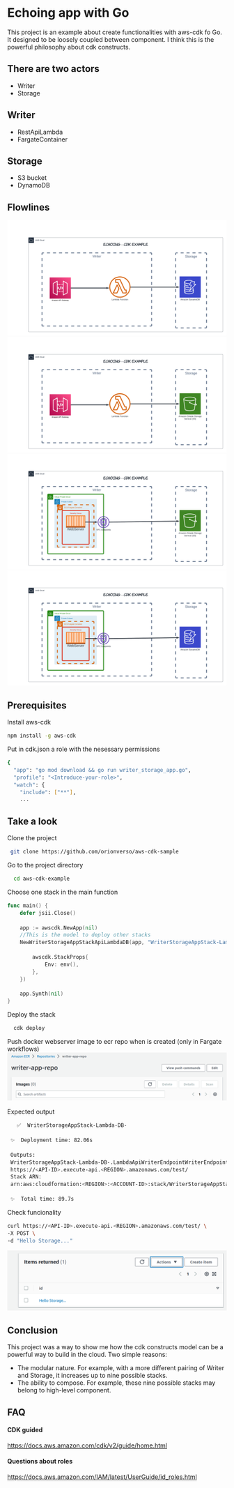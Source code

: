 
# Echoing app with Go

This project is an example about create functionalities with aws-cdk fo Go. It designed to be loosely coupled between component. I think this is the powerful philosophy about cdk constructs.

## There are two actors
- Writer
- Storage 
## Writer
- RestApiLambda
- FargateContainer
## Storage
- S3 bucket
- DynamoDB









## Flowlines

![Alt text](/images/lambdas3.png "Lambda-S3")
![Alt text](/images/lambdadb.png "Lambda-DynamoDB")
![Alt text](/images/fargates3.png "Fargate-S3")
![Alt text](/images/fargatedb.png "Fargate-DynamoDB")


## Prerequisites

Install aws-cdk
```bash
npm install -g aws-cdk
```
 Put in cdk.json a role with the nesessary permissions
```bash
{
  "app": "go mod download && go run writer_storage_app.go",
  "profile": "<Introduce-your-role>",
  "watch": {
    "include": ["**"],
    ...
```







## Take a look


Clone the project
```bash
 git clone https://github.com/orionverso/aws-cdk-sample
```
Go to the project directory

```bash
  cd aws-cdk-example
```
Choose one stack in the main function
```go
func main() {
	defer jsii.Close()

	app := awscdk.NewApp(nil)
	//This is the model to deploy other stacks
	NewWriterStorageAppStackApiLambdaDB(app, "WriterStorageAppStack-Lambda-DB-", &WriterStorageAppStackProps{

		awscdk.StackProps{
			Env: env(),
		},
	})

	app.Synth(nil)
}
```

Deploy the stack

```bash
  cdk deploy
```

Push docker webserver image to ecr repo when is created (only in Fargate workflows)
![Alt text](/images/ecr-push.png "push commands")

Expected output
```bash
   ✅  WriterStorageAppStack-Lambda-DB-

 ✨  Deployment time: 82.06s

 Outputs:
 WriterStorageAppStack-Lambda-DB-.LambdaApiWriterEndpointWriterEndpointA2088D8E =
 https://<API-ID>.execute-api.<REGION>.amazonaws.com/test/
 Stack ARN:
 arn:aws:cloudformation:<REGION>:<ACCOUNT-ID>:stack/WriterStorageAppStack-Lambda-DB-/b9ef8b30-04a6-11ee-a6a1-0ea4e49dd5fb

 ✨  Total time: 89.7s

```
Check funcionality

```bash
curl https://<API-ID>.execute-api.<REGION>.amazonaws.com/test/ \
-X POST \
-d "Hello Storage..."
```
![Alt text](/images/echo-db.png "")






## Conclusion
This project was a way to show me how the cdk constructs model can be a powerful way to build in the cloud.
Two simple reasons:
- The modular nature.
For example, with a more different pairing of Writer and Storage, it increases up to nine possible stacks.
- The ability to compose.
For example, these nine possible stacks may belong to high-level component.

## FAQ

#### CDK guided

https://docs.aws.amazon.com/cdk/v2/guide/home.html

#### Questions about roles
https://docs.aws.amazon.com/IAM/latest/UserGuide/id_roles.html

